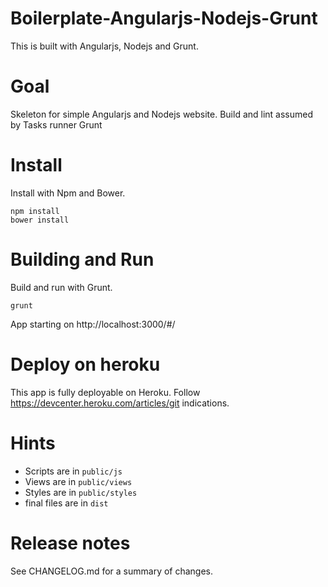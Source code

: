 
# Boilerplate-Angularjs-Nodejs-Grunt

This is built with Angularjs, Nodejs and Grunt.

# Goal 

Skeleton for simple Angularjs and Nodejs website.
Build and lint assumed by Tasks runner Grunt 
# Install

Install with Npm and Bower.

```
npm install
bower install
```

# Building and Run

Build and run with Grunt.

```
grunt
```

App starting on http://localhost:3000/#/ 


# Deploy on heroku

This app is fully deployable on Heroku. Follow https://devcenter.heroku.com/articles/git indications.

# Hints

- Scripts are in `public/js`
- Views are in `public/views` 
- Styles are in `public/styles` 
- final files are in `dist`


# Release notes

See CHANGELOG.md for a summary of changes.